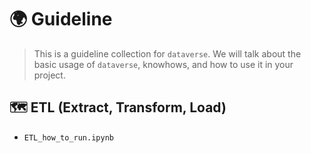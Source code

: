 # 🌍 Guideline
> This is a guideline collection for `dataverse`. We will talk about the basic usage of `dataverse`, knowhows, and how to use it in your project.


## 🗺️ ETL (Extract, Transform, Load)
- `ETL_how_to_run.ipynb`